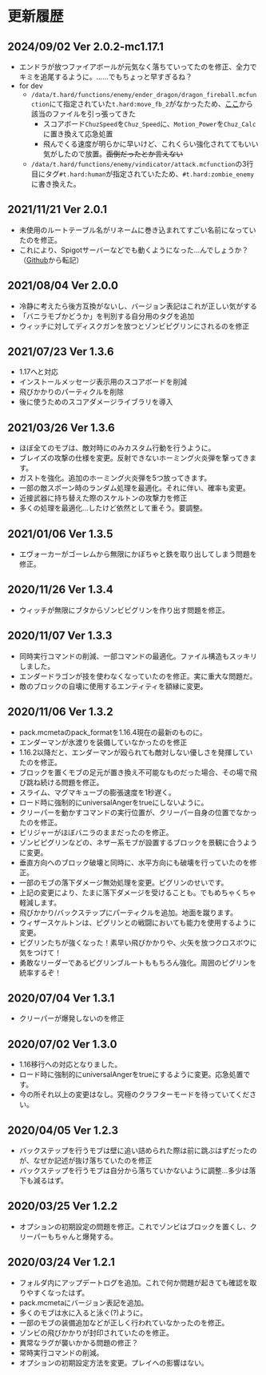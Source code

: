 # 更新履歴

## 2024/09/02 Ver 2.0.2-mc1.17.1
- エンドラが放つファイアボールが元気なく落ちていってたのを修正、全力でキミを追尾するように。……でもちょっと早すぎるね？
- for dev
  - `/data/t.hard/functions/enemy/ender_dragon/dragon_fireball.mcfunction`にて指定されていた`t.hard:move_fb_2`がなかったため、[ここ](https://github.com/Chuzume/True-Crafter-Mode/blob/98e6b732a31a2ffa986c6afaedb82e1ffae95ef1/data/t.hard/functions/move_fb_2.mcfunction )から該当のファイルを引っ張ってきた
    - スコアボード`ChuzSpeed`を`Chuz_Speed`に、`Motion_Power`を`Chuz_Calc`に置き換えて応急処置
    - 飛んでくる速度が明らかに早いけど、これくらい強化されててもいい気がしたので放置。~~面倒だったとか言えない~~
  - `/data/t.hard/functions/enemy/vindicator/attack.mcfunction`の3行目にタグ`#t.hard:human`が指定されていたため、`#t.hard:zombie_enemy`に書き換えた。

<!-- 
### 「for dev」セクションについて
- ゲームプレイに関わらない変更を記載
  - Gitのコミットログを補足する意図
  - なので誰が見ても意図が明確だろう変更は省略
  - ユーザー向けの記載と重複する場合もあり
 -->


<!-- 
出過ぎた真似でございますがバグ修正的な……です。

意図して消してあったりするものを復活させるとか、いらないこと、変なことたくさんしてそうで怖い。なにとぞお許しください。Pull Request送る勇気はありませんでした。
 -->


<!-- ### 2024/09/02 forked by [@tombo-akane](https://github.com/tombo-akane ) -->

## 2021/11/21 Ver 2.0.1
- 未使用のルートテーブル名がリネームに巻き込まれてすごい名前になっていたのを修正。
- これにより、Spigotサーバーなどでも動くようになった…んでしょうか？  
（[Github](https://github.com/Chuzume/True-Crafter-Mode/releases/tag/v2.0.1 )から転記）

## 2021/08/04 Ver 2.0.0
- 冷静に考えたら後方互換がないし、バージョン表記はこれが正しい気がする
- 「バニラモブかどうか」を判別する自分用のタグを追加
- ウィッチに対してディスクガンを放つとゾンビピグリンにされるのを修正

## 2021/07/23 Ver 1.3.6
- 1.17へと対応
- インストールメッセージ表示用のスコアボードを削減
- 飛びかかりのパーティクルを削除
- 後に使うためのスコアダメージライブラリを導入

## 2021/03/26 Ver 1.3.6
- ほぼ全てのモブは、敵対時にのみカスタム行動を行うように。
- ブレイズの攻撃の仕様を変更。反射できないホーミング火炎弾を撃ってきます。
- ガストを強化。追加のホーミング火炎弾を5つ放ってきます。
- 一部の敵スポーン時のランダム処理を最適化。それに伴い、確率も変更。
- 近接武器に持ち替えた際のスケルトンの攻撃力を修正
- 多くの処理を最適化…したけど依然として重そう。要調整。

## 2021/01/06 Ver 1.3.5
- エヴォーカーがゴーレムから無限にかぼちゃと鉄を取り出してしまう問題を修正。

## 2020/11/26 Ver 1.3.4
- ウィッチが無限にブタからゾンビピグリンを作り出す問題を修正。

## 2020/11/07 Ver 1.3.3
- 同時実行コマンドの削減、一部コマンドの最適化。ファイル構造もスッキリしました。
- エンダードラゴンが技を使わなくなっていたのを修正。実に重大な問題だ。
- 敵のブロックの自壊に使用するエンティティを額縁に変更。

## 2020/11/06 Ver 1.3.2
- pack.mcmetaのpack_formatを1.16.4現在の最新のものに。
- エンダーマンが氷渡りを装備していなかったのを修正
- 1.16.2以降だと、エンダーマンが殴られても敵対しない優しさを発揮していたのを修正。
- ブロックを置くモブの足元が置き換え不可能なものだった場合、その場で飛び跳ね続ける問題を修正。
- スライム、マグマキューブの膨張速度を1秒遅く。
- ロード時に強制的にuniversalAngerをtrueにしないように。
- クリーパーを動かすコマンドの実行位置が、クリーパー自身の位置でなかったのを修正。
- ピリジャーがほぼバニラのままだったのを修正。
- ゾンビピグリンなどの、ネザー系モブが設置するブロックを景観に合うように変更。
- 垂直方向へのブロック破壊と同時に、水平方向にも破壊を行っていたのを修正。
- 一部のモブの落下ダメージ無効処理を変更。ピグリンのせいです。
- 上記の変更により、たまに落下ダメージを受けることも。でもめちゃくちゃ軽減します。
- 飛びかかり/バックステップにパーティクルを追加。地面を蹴ります。
- ウィザースケルトンは、ピグリンとの戦闘においても能力を使用するように変更。
- ピグリンたちが強くなった！素早い飛びかかりや、火矢を放つクロスボウに気をつけて！
- 勇敢なリーダーであるピグリンブルートももちろん強化。周囲のピグリンを統率するぞ！

## 2020/07/04 Ver 1.3.1
- クリーパーが爆発しないのを修正

## 2020/07/02 Ver 1.3.0
- 1.16移行への対応となりました。
- ロード時に強制的にuniversalAngerをtrueにするように変更。応急処置です。
- 今の所それ以上の変更はなし。究極のクラフターモードを待っていてください。

## 2020/04/05 Ver 1.2.3
- バックステップを行うモブは壁に追い詰められた際は前に跳ぶはずだったのが、なぜか記述が抜け落ちていたのを修正
- バックステップを行うモブは自分から落ちていかないように調整…多少は落下も減るはず。

## 2020/03/25 Ver 1.2.2
- オプションの初期設定の問題を修正。これでゾンビはブロックを置くし、クリーパーもちゃんと爆発する。

## 2020/03/24 Ver 1.2.1
- フォルダ内にアップデートログを追加。これで何か問題が起きても確認を取りやすくなったはず。
- pack.mcmetaにバージョン表記を追加。
- 多くのモブは水に入ると泳ぐ(?)ように。
- 一部のモブの装備追加などが正しく行われていなかったのを修正。
- ゾンビの飛びかかりが封印されていたのを修正。
- 異常なラグが襲いかかる問題の修正？
- 常時実行コマンドの削減。
- オプションの初期設定方法を変更。プレイへの影響はない。
